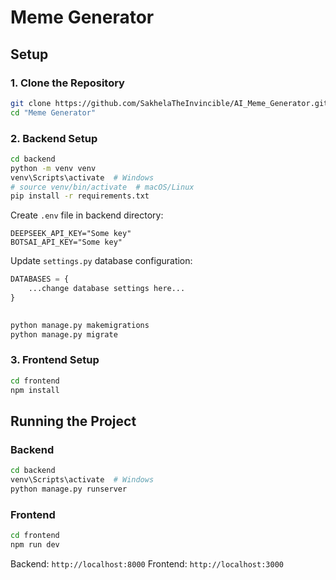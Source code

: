 # Meme Generator

## Setup

### 1. Clone the Repository

```bash
git clone https://github.com/SakhelaTheInvincible/AI_Meme_Generator.git
cd "Meme Generator"
```

### 2. Backend Setup

```bash
cd backend
python -m venv venv
venv\Scripts\activate  # Windows
# source venv/bin/activate  # macOS/Linux
pip install -r requirements.txt
```

Create `.env` file in backend directory:
```
DEEPSEEK_API_KEY="Some key"
BOTSAI_API_KEY="Some key"
```

Update `settings.py` database configuration:
```python
DATABASES = {
    ...change database settings here...
}
    
```

```bash
python manage.py makemigrations
python manage.py migrate
```

### 3. Frontend Setup

```bash
cd frontend
npm install
```

## Running the Project

### Backend
```bash
cd backend
venv\Scripts\activate  # Windows
python manage.py runserver
```

### Frontend
```bash
cd frontend
npm run dev
```

Backend: `http://localhost:8000`
Frontend: `http://localhost:3000` 
